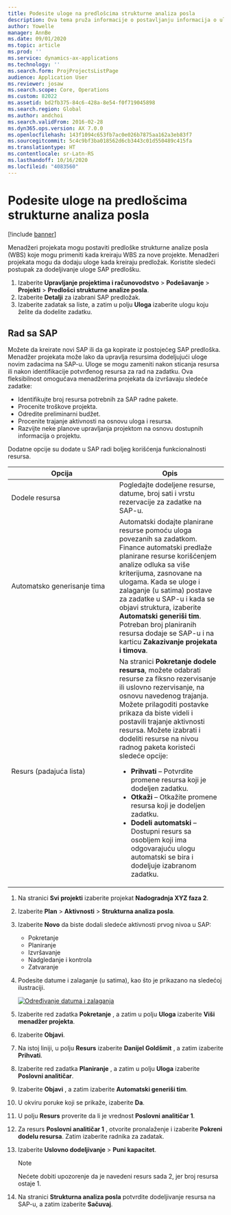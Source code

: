 ```yaml
---
title: Podesite uloge na predlošcima strukturne analiza posla
description: Ova tema pruža informacije o postavljanju informacija o ulogama na predlošcima strukturne analize posla.
author: Yowelle
manager: AnnBe
ms.date: 09/01/2020
ms.topic: article
ms.prod: ''
ms.service: dynamics-ax-applications
ms.technology: ''
ms.search.form: ProjProjectsListPage
audience: Application User
ms.reviewer: josaw
ms.search.scope: Core, Operations
ms.custom: 82022
ms.assetid: bd2fb375-84c6-428a-8e54-f0f719045898
ms.search.region: Global
ms.author: andchoi
ms.search.validFrom: 2016-02-28
ms.dyn365.ops.version: AX 7.0.0
ms.openlocfilehash: 143f1094c653fb7ac0e026b7875aa162a3eb83f7
ms.sourcegitcommit: 5c4c9bf3ba018562d6cb3443c01d550489c415fa
ms.translationtype: HT
ms.contentlocale: sr-Latn-RS
ms.lasthandoff: 10/16/2020
ms.locfileid: "4083560"
---
```

# <a name="set-up-roles-on-work-breakdown-structure-templates"></a>Podesite uloge na predlošcima strukturne analiza posla

[!include [banner](../includes/banner.md)]

Menadžeri projekata mogu postaviti predloške strukturne analize posla (WBS) koje mogu primeniti kada kreiraju WBS za nove projekte. Menadžeri projekata mogu da dodaju uloge kada kreiraju predložak. Koristite sledeći postupak za dodeljivanje uloge SAP predlošku.

1. Izaberite **Upravljanje projektima i računovodstvo** > **Podešavanje** > **Projekti** > **Predlošci strukturne analize posla**.
2. Izaberite **Detalji** za izabrani SAP predložak.
3. Izaberite zadatak sa liste, a zatim u polju **Uloga** izaberite ulogu koju želite da dodelite zadatku.

## <a name="work-with-a-wbs"></a>Rad sa SAP

Možete da kreirate novi SAP ili da ga kopirate iz postojećeg SAP predloška. Menadžer projekata može lako da upravlja resursima dodeljujući uloge novim zadacima na SAP-u. Uloge se mogu zameniti nakon sticanja resursa ili nakon identifikacije potvrđenog resursa za rad na zadatku. Ova fleksibilnost omogućava menadžerima projekata da izvršavaju sledeće zadatke:

- Identifikujte broj resursa potrebnih za SAP radne pakete.
- Procenite troškove projekta.
- Odredite preliminarni budžet.
- Procenite trajanje aktivnosti na osnovu uloga i resursa.
- Razvijte neke planove upravljanja projektom na osnovu dostupnih informacija o projektu.

Dodatne opcije su dodate u SAP radi boljeg korišćenja funkcionalnosti resursa.

<table>
<colgroup>
<col width="50%" />
<col width="50%" />
</colgroup>
<thead>
<tr class="header">
<th>Opcija</th>
<th>Opis</th>
</tr>
</thead>
<tbody>
<tr class="odd">
<td>Dodele resursa</td>
<td>Pogledajte dodeljene resurse, datume, broj sati i vrstu rezervacije za zadatke na SAP-u.</td>
</tr>
<tr class="even">
<td>Automatsko generisanje tima</td>
<td>Automatski dodajte planirane resurse pomoću uloga povezanih sa zadatkom. Finance automatski predlaže planirane resurse korišćenjem analize odluka sa više kriterijuma, zasnovane na ulogama. Kada se uloge i zalaganje (u satima) postave za zadatke u SAP-u i kada se objavi struktura, izaberite <strong>Automatski generiši tim</strong>. Potreban broj planiranih resursa dodaje se SAP-u i na karticu <strong>Zakazivanje projekata i timova</strong>.</td>
</tr>
<tr class="odd">
<td>Resurs (padajuća lista)</td>
<td>Na stranici <strong>Pokretanje dodele resursa</strong>, možete odabrati resurse za fiksno rezervisanje ili uslovno rezervisanje, na osnovu navedenog trajanja. Možete prilagoditi postavke prikaza da biste videli i postavili trajanje aktivnosti resursa. Možete izabrati i dodeliti resurse na nivou radnog paketa koristeći sledeće opcije:
<ul>
<li><strong>Prihvati</strong> – Potvrdite promene resursa koji je dodeljen zadatku.</li>
<li><strong>Otkaži</strong> – Otkažite promene resursa koji je dodeljen zadatku.</li>
<li><strong>Dodeli automatski</strong> – Dostupni resurs sa osobljem koji ima odgovarajuću ulogu automatski se bira i dodeljuje izabranom zadatku.</li>
</ul></td>
</tr>
</tbody>
</table>

1. Na stranici **Svi projekti** izaberite projekat **Nadogradnja XYZ faza 2**.
2. Izaberite **Plan** > **Aktivnosti** > **Strukturna analiza posla**.
3. Izaberite **Novo** da biste dodali sledeće aktivnosti prvog nivoa u SAP:

    - Pokretanje
    - Planiranje
    - Izvršavanje
    - Nadgledanje i kontrola
    - Zatvaranje

4. Podesite datume i zalaganje (u satima), kao što je prikazano na sledećoj ilustraciji.

    [![Određivanje datuma i zalaganja](./media/projectresourcing10.jpg)](./media/projectresourcing10.jpg)

5. Izaberite red zadatka **Pokretanje** , a zatim u polju **Uloga** izaberite **Viši menadžer projekta**.
6. Izaberite **Objavi**.
7. Na istoj liniji, u polju **Resurs** izaberite **Danijel Goldšmit** , a zatim izaberite **Prihvati**.
8. Izaberite red zadatka **Planiranje** , a zatim u polju **Uloga** izaberite **Poslovni analitičar**.
9. Izaberite **Objavi** , a zatim izaberite **Automatski generiši tim**.
10. U okviru poruke koji se prikaže, izaberite **Da**.
11. U polju **Resurs** proverite da li je vrednost **Poslovni analitičar 1**.
12. Za resurs **Poslovni analitičar 1** , otvorite pronalaženje i izaberite **Pokreni dodelu resursa**. Zatim izaberite radnika za zadatak.
13. Izaberite **Uslovno dodeljivanje** &gt; **Puni kapacitet**.

    > [!NOTE] 
    > Nećete dobiti upozorenje da je navedeni resurs sada 2, jer broj resursa ostaje 1.

14. Na stranici **Strukturna analiza posla** potvrdite dodeljivanje resursa na SAP-u, a zatim izaberite **Sačuvaj**.

